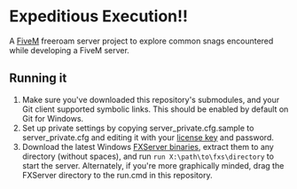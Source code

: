 # Expeditious Execution!!
A [FiveM](https://fivem.net/) freeroam server project to explore common snags encountered while developing a FiveM server.

## Running it
1. Make sure you've downloaded this repository's submodules, and your Git client supported symbolic links. This should be enabled by default on Git for Windows.
2. Set up private settings by copying server_private.cfg.sample to server_private.cfg and editing it with your [license key](https://keymaster.fivem.net/) and password.
3. Download the latest Windows [FXServer binaries](http://runtime.fivem.net/artifacts/fivem/build_server_windows/master/), extract them to any directory (without spaces), and run `run X:\path\to\fxs\directory` to start the server.
   Alternately, if you're more graphically minded, drag the FXServer directory to the run.cmd in this repository.
